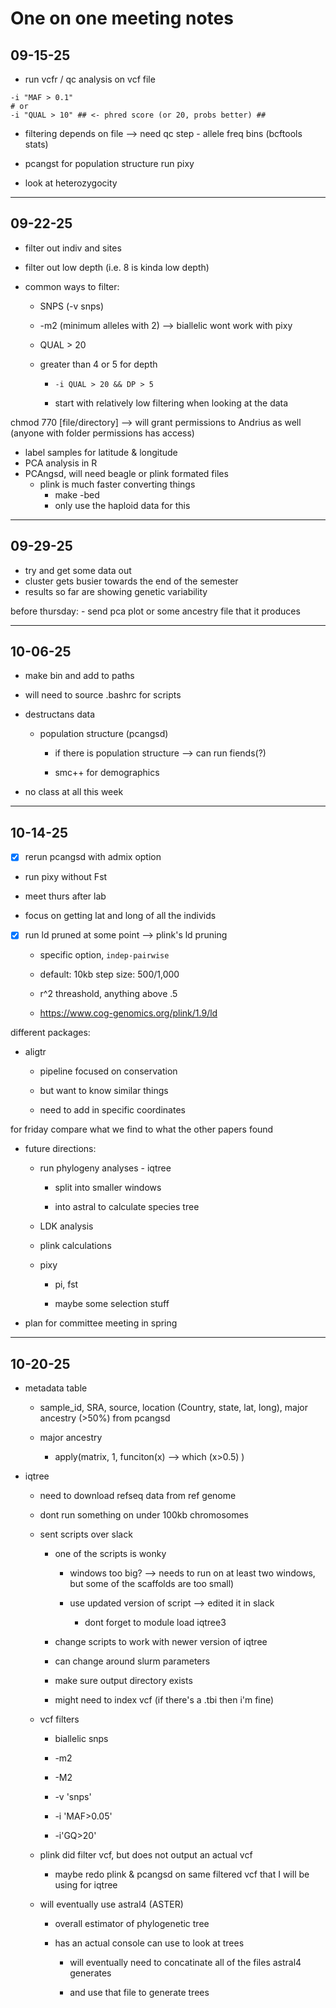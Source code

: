 # One on one meeting notes

## 09-15-25

-   run vcfr / qc analysis on vcf file

```         
-i "MAF > 0.1"
# or
-i "QUAL > 10" ## <- phred score (or 20, probs better) ##
```

-   filtering depends on file --\> need qc step - allele freq bins (bcftools stats)

-   pcangst for population structure run pixy

-   look at heterozygocity

------------------------------------------------------------------------

## 09-22-25

-   filter out indiv and sites

-   filter out low depth (i.e. 8 is kinda low depth)

-   common ways to filter:

    -   SNPS (-v snps)

    -   -m2 (minimum alleles with 2) –\> biallelic wont work with pixy

    -   QUAL \> 20

    -   greater than 4 or 5 for depth

        -   `-i QUAL > 20 && DP > 5`

        -   start with relatively low filtering when looking at the data

chmod 770 \[file/directory\] –\> will grant permissions to Andrius as well (anyone with folder permissions has access)

-   label samples for latitude & longitude
-   PCA analysis in R
-   PCAngsd, will need beagle or plink formated files
    -   plink is much faster converting things
        -   make -bed
        -   only use the haploid data for this

------------------------------------------------------------------------

## 09-29-25

-   try and get some data out
-   cluster gets busier towards the end of the semester
-   results so far are showing genetic variability

before thursday: - send pca plot or some ancestry file that it produces

------------------------------------------------------------------------

## 10-06-25

-   make bin and add to paths

-   will need to source .bashrc for scripts

-   destructans data

    -   population structure (pcangsd)

        -   if there is population structure –\> can run fiends(?)

        -   smc++ for demographics

-   no class at all this week

------------------------------------------------------------------------

## 10-14-25

-   [x] rerun pcangsd with admix option

-   run pixy without Fst

-   meet thurs after lab

-   focus on getting lat and long of all the individs

-   [x] run ld pruned at some point --\> plink's ld pruning

    -   specific option, `indep-pairwise`

    -   default: 10kb step size: 500/1,000

    -   r\^2 threashold, anything above .5

    -   https://www.cog-genomics.org/plink/1.9/ld

different packages:

-   aligtr

    -   pipeline focused on conservation

    -   but want to know similar things

    -   need to add in specific coordinates

for friday compare what we find to what the other papers found

-   future directions:

    -   run phylogeny analyses - iqtree

        -   split into smaller windows

        -   into astral to calculate species tree

    -   LDK analysis

    -   plink calculations

    -   pixy

        -   pi, fst

        -   maybe some selection stuff

-   plan for committee meeting in spring

---

## 10-20-25

-   metadata table

    -   sample_id, SRA, source, location (Country, state, lat, long), major ancestry (\>50%) from pcangsd

    -   major ancestry

        -   apply(matrix, 1, funciton(x) –\> which (x\>0.5) )

-   iqtree

    -   need to download refseq data from ref genome

    -   dont run something on under 100kb chromosomes

    -   sent scripts over slack

        -   one of the scripts is wonky

            -   windows too big? –\> needs to run on at least two windows, but some of the scaffolds are too small)

            -   use updated version of script –\> edited it in slack

                -   dont forget to module load iqtree3

        -   change scripts to work with newer version of iqtree

        -   can change around slurm parameters

        -   make sure output directory exists

        -   might need to index vcf (if there's a .tbi then i'm fine)

    -   vcf filters

        -   biallelic snps

        -   -m2

        -   -M2

        -   -v 'snps'

        -   -i 'MAF\>0.05'

        -   -i'GQ\>20'

    -   plink did filter vcf, but does not output an actual vcf

        -   maybe redo plink & pcangsd on same filtered vcf that I will be using for iqtree

    -   will eventually use astral4 (ASTER)

        -   overall estimator of phylogenetic tree

        -   has an actual console can use to look at trees

            -   will eventually need to concatinate all of the files astral4 generates

            -   and use that file to generate trees